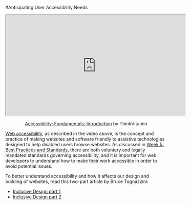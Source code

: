 #Anticipating User Accessibility Needs

<p style="text-align: center;"><iframe src="https://www.youtube.com/embed/lJtx3uBMQdA?rel=0" width="560" height="315" allowfullscreen="allowfullscreen"></iframe></p>
<p id="watch-headline-title" class="yt" style="text-align: center;"><span id="eow-title" class="watch-title " title="Accessibility: Fundamentals: Introduction"><a class="inline_disabled " href="https://www.youtube.com/watch?v=lJtx3uBMQdA">Accessibility: Fundamentals: Introduction</a> by ThinkVitamin</span></p>
<p><a href="http://en.wikipedia.org/wiki/Web_accessibility">Web accessibility</a><a href="http://en.wikipedia.org/wiki/Accessibility"></a>, as described in the video above, is the concept and practice of making websites and software friendly to assistive technologies designed to help disabled users browse websites. As discussed in <a title="Introduction (Week 5)" href="/courses/1556863/pages/introduction-week-5" data-api-endpoint="https://seattleu.instructure.com/api/v1/courses/1556863/pages/introduction-week-5" data-api-returntype="Page">Week 5: Best Practices and Standards</a>, there are both voluntary and legally mandated standards governing accessibility, and it is important for web developers to understand how to make their work accessible in order to avoid potential issues.</p>
<p>To better understand accessibility and how it affects our design and building of websites, read this two-part article by Bruce Tognazzini:</p>
<ul>
<li><a href="http://www.asktog.com/columns/077InclusiveDesignPart1.html">Inclusive Design part 1</a></li>
<li><a href="http://www.asktog.com/columns/078InclusiveDesignPart2.html">Inclusive Design part 2</a></li>
</ul>